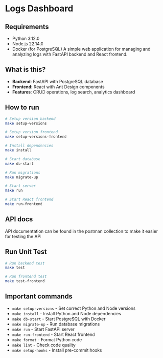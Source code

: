 # Logs Dashboard


## Requirements
- Python 3.12.0
- Node.js 22.14.0
- Docker (for PostgreSQL)
A simple web application for managing and analyzing logs with FastAPI backend and React frontend.

## What is this?

- **Backend**: FastAPI with PostgreSQL database
- **Frontend**: React with Ant Design components
- **Features**: CRUD operations, log search, analytics dashboard

## How to run

```bash
# Setup version backend
make setup-versions

# Setup version frontend
make setup-versions-frontend

# Install dependencies
make install

# Start database
make db-start

# Run migrations
make migrate-up

# Start server
make run

# Start React frontend
make run-frontend
```

## API docs
API documentation can be found in the postman collection to make it easier for testing the API

## Run Unit Test
```bash
# Run backend test
make test

# Run frontend test
make test-frontend
```

## Important commands

- `make setup-versions` - Set correct Python and Node versions
- `make install` - Install Python and Node dependencies
- `make db-start` - Start PostgreSQL with Docker
- `make migrate-up` - Run database migrations
- `make run` - Start FastAPI server
- `make run-frontend` - Start React frontend
- `make format` - Format Python code
- `make lint` - Check code quality
- `make setup-hooks` - Install pre-commit hooks

